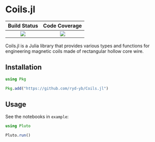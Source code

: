 # Coils.jl

| **Build Status**                          | **Code Coverage**               |
|:-----------------------------------------:|:-------------------------------:|
| [![][CI-img]][CI-url] | [![][codecov-img]][codecov-url] |

Coils.jl is a Julia library that provides various types and functions for engineering magnetic coils made of rectangular hollow core wire.

## Installation

```julia
using Pkg

Pkg.add("https://github.com/ryd-yb/Coils.jl")
```

## Usage

See the notebooks in `example`:

```julia
using Pluto

Pluto.run()
```


[CI-img]: https://github.com/ryd-yb/Coils.jl/actions/workflows/ci.yml/badge.svg
[CI-url]: https://github.com/ryd-yb/Coils.jl/actions/workflows/ci.yml

[codecov-img]:  https://codecov.io/gh/ryd-yb/Coils.jl
[codecov-url]: https://codecov.io/gh/ryd-yb/Coils.jl
